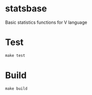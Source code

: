 # statsbase
Basic statistics functions for V language


# Test
```V
make test
```

# Build 
```V
make build
```

